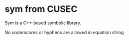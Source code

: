 # sym from CUSEC

Sym is a C++ based symbolic library.

No underscores or hyphens are allowed in equation string
